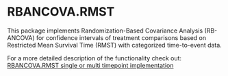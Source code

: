 # RBANCOVA.RMST
This package implements Randomization-Based Covariance Analysis (RB-ANCOVA) for confidence intervals of treatment comparisons based on Restricted Mean Survival Time (RMST) with categorized time-to-event data.

For a more detailed description of the functionality check out: [RBANCOVA.RMST single or multi timepoint implementation](/vignettes/RMST-RBANCOVA.md)
